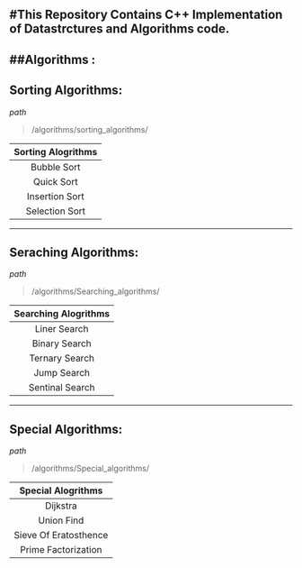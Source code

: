 #This Repository Contains C++ Implementation of Datastrctures and Algorithms code.
---
##**Algorithms** :
---
**Sorting Algorithms:**
---
*path*
>/algorithms/sorting_algorithms/

| Sorting Alogrithms|
| :-----: |
| Bubble Sort |
| Quick Sort |
| Insertion Sort |
| Selection Sort |

---
**Seraching Algorithms:**
---
*path*
>/algorithms/Searching_algorithms/

| Searching Alogrithms |
| :-----: |
| Liner Search |
| Binary Search |
| Ternary Search |
| Jump Search |
| Sentinal Search |

---
**Special Algorithms:**
---
*path*
>/algorithms/Special_algorithms/

| Special Alogrithms |
| :-----: |
| Dijkstra |
| Union Find|
| Sieve Of Eratosthence |
| Prime Factorization |
